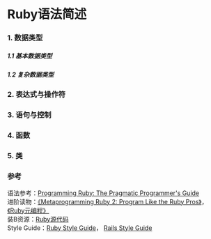 # Ruby语法简述

### 1. 数据类型

##### 1.1 基本数据类型

##### 1.2 复杂数据类型

### 2. 表达式与操作符

### 3. 语句与控制

### 4. 函数

### 5. 类

### 参考
语法参考：[Programming Ruby: The Pragmatic Programmer's Guide](http://ruby-doc.com/docs/ProgrammingRuby/)  
进阶读物：[《Metaprogramming Ruby 2: Program Like the Ruby Pros》](http://www.amazon.com/Metaprogramming-Ruby-Program-Like-Facets/dp/1941222129)， [《Ruby元编程》](http://www.amazon.cn/Ruby%E5%85%83%E7%BC%96%E7%A8%8B-Paolo-Perrotta/dp/B013QMKP80)  
装B资源：[Ruby源代码](https://github.com/ruby/ruby)  
Style Guide：[Ruby Style Guide](https://github.com/bbatsov/ruby-style-guide)， [Rails Style Guide](https://github.com/bbatsov/rails-style-guide)  

